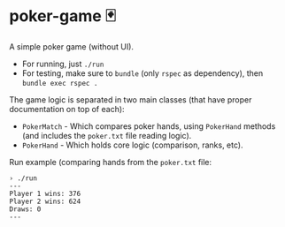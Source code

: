 # poker-game 🃏
A simple poker game (without UI).

- For running, just `./run`
- For testing, make sure to `bundle` (only `rspec` as dependency), then `bundle exec rspec .`

The game logic is separated in two main classes (that have proper documentation on top of each):
- `PokerMatch` - Which compares poker hands, using `PokerHand` methods (and includes the `poker.txt` file reading logic).
- `PokerHand`  - Which holds core logic (comparison, ranks, etc).

Run example (comparing hands from the `poker.txt` file:

```
› ./run
---
Player 1 wins: 376
Player 2 wins: 624
Draws: 0
---
```
